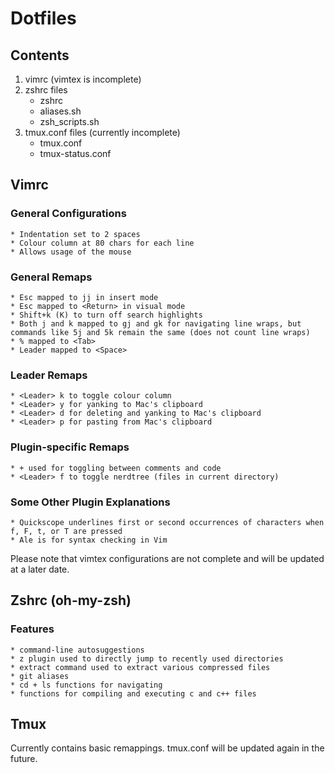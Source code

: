 # Dotfiles  

## Contents  
1. vimrc (vimtex is incomplete)
2. zshrc files
	* zshrc
	* aliases.sh
	* zsh\_scripts.sh
3. tmux.conf files (currently incomplete)
	* tmux.conf
	* tmux-status.conf  

## Vimrc  
### General Configurations 
	* Indentation set to 2 spaces
	* Colour column at 80 chars for each line
	* Allows usage of the mouse  

### General Remaps
	* Esc mapped to jj in insert mode
	* Esc mapped to <Return> in visual mode
	* Shift+k (K) to turn off search highlights
	* Both j and k mapped to gj and gk for navigating line wraps, but commands like 5j and 5k remain the same (does not count line wraps)
	* % mapped to <Tab>
	* Leader mapped to <Space>

### Leader Remaps
	* <Leader> k to toggle colour column
	* <Leader> y for yanking to Mac's clipboard
	* <Leader> d for deleting and yanking to Mac's clipboard
	* <Leader> p for pasting from Mac's clipboard  

### Plugin-specific Remaps  
	* + used for toggling between comments and code
	* <Leader> f to toggle nerdtree (files in current directory)  

### Some Other Plugin Explanations
	* Quickscope underlines first or second occurrences of characters when f, F, t, or T are pressed
	* Ale is for syntax checking in Vim  

Please note that vimtex configurations are not complete and will be updated
at a later date.

## Zshrc (oh-my-zsh)
### Features
	* command-line autosuggestions  
	* z plugin used to directly jump to recently used directories 
	* extract command used to extract various compressed files
	* git aliases
	* cd + ls functions for navigating
	* functions for compiling and executing c and c++ files

## Tmux   
Currently contains basic remappings. tmux.conf will be updated again in the future. 
